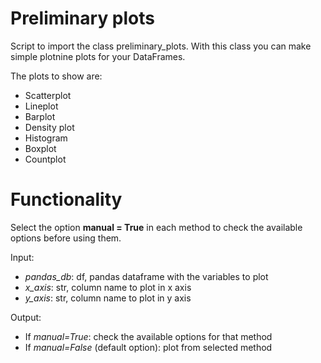 # Preliminary plots

Script to import the class preliminary_plots. With this class you can make simple plotnine plots for your DataFrames.

The plots to show are:

- Scatterplot
- Lineplot
- Barplot
- Density plot
- Histogram
- Boxplot
- Countplot

# Functionality

Select the option **manual = True** in each method to check the available options before using them.

Input:
  - *pandas_db*: df, pandas dataframe with the variables to plot
  - *x_axis*: str, column name to plot in x axis
  - *y_axis*: str, column name to plot in y axis

Output:
  - If *manual=True*: check the available options for that method
  - If *manual=False* (default option): plot from selected method
    
